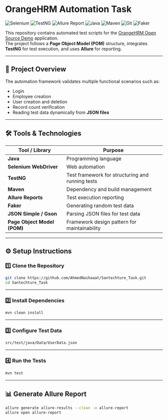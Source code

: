 # OrangeHRM Automation Task
![Selenium](https://img.shields.io/badge/Selenium-43B02A?logo=selenium&logoColor=white)
![TestNG](https://img.shields.io/badge/TestNG-%23D94A26?logo=testng&logoColor=white)
![Allure Report](https://img.shields.io/badge/Allure_Report-%23E40026?logo=allure)
![Java](https://img.shields.io/badge/Java-007396?logo=java&logoColor=white)
![Maven](https://img.shields.io/badge/Maven-C71A36?logo=apache-maven&logoColor=white)
![Git](https://img.shields.io/badge/Git-F05032?logo=git&logoColor=white)
![Faker](https://img.shields.io/badge/Fake%20Data-JavaFaker-blueviolet?style=flat&logo=databricks&logoColor=white)



This repository contains automated test scripts for the [OrangeHRM Open Source Demo](https://opensource-demo.orangehrmlive.com) application.  
The project follows a **Page Object Model (POM)** structure, integrates **TestNG** for test execution, and uses **Allure** for reporting.

---

## 📌 Project Overview
The automation framework validates multiple functional scenarios such as:
- Login
- Employee creation
- User creation and deletion
- Record count verification
- Reading test data dynamically from **JSON files**

---

## 🛠 Tools & Technologies
| Tool / Library         | Purpose |
|------------------------|---------|
| **Java**               | Programming language |
| **Selenium WebDriver** | Web automation |
| **TestNG**             | Test framework for structuring and running tests |
| **Maven**              | Dependency and build management |
| **Allure Reports**     | Test execution reporting |
| **Faker**              | Generating random test data |
| **JSON Simple / Gson** | Parsing JSON files for test data |
| **Page Object Model (POM)** | Framework design pattern for maintainability |

---
## ⚙️ Setup Instructions

### 1️⃣ Clone the Repository
```bash
git clone https://github.com/AhmedNashaaat/Santechture_Task.git
cd Santechture_Task
```
---

### 2️⃣ Install Dependencies
```bash
mvn clean install

```
---
### 3️⃣ Configure Test Data
```bash
src/test/java/Data/UserData.json

```
---
### 4️⃣ Run the Tests
```bash
mvn test
```
---
## 📊 Generate Allure Report  
```bash
allure generate allure-results --clean -o allure-report  
allure open allure-report  
```
